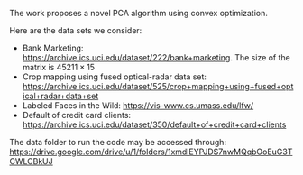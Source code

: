 The work proposes a novel PCA algorithm using convex optimization.

Here are the data sets we consider: <br>
- Bank Marketing: https://archive.ics.uci.edu/dataset/222/bank+marketing. The size of the matrix is $45211 \times 15$ <be>
- Crop mapping using fused optical-radar data set: https://archive.ics.uci.edu/dataset/525/crop+mapping+using+fused+optical+radar+data+set <br>
- Labeled Faces in the Wild: https://vis-www.cs.umass.edu/lfw/ <br>
- Default of credit card clients: https://archive.ics.uci.edu/dataset/350/default+of+credit+card+clients <br>

The data folder to run the code may be accessed through: https://drive.google.com/drive/u/1/folders/1xmdlEYPJDS7nwMQqbOoEuG3TCWLCBkUJ
